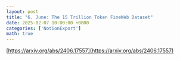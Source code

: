 ```yaml
---
layout: post
title: "6. June: The 15 Trillion Token FineWeb Dataset"
date: 2025-02-07 10:00:00 +0800
categories: ['NotionExport']
math: true
---
```


[https://arxiv.org/abs/2406.17557](https://arxiv.org/abs/2406.17557)
